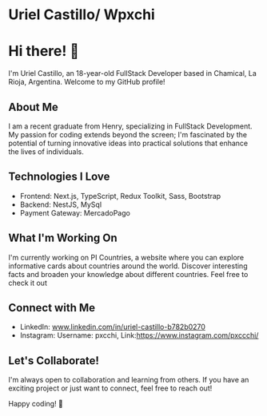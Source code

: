 # Uriel Castillo/ Wpxchi

# Hi there! 👋

I'm Uriel Castillo, an 18-year-old FullStack Developer based in Chamical, La Rioja, Argentina. Welcome to my GitHub profile!

## About Me

I am a recent graduate from Henry, specializing in FullStack Development. My passion for coding extends beyond the screen; I'm fascinated by the potential of turning innovative ideas into practical solutions that enhance the lives of individuals.

## Technologies I Love

- Frontend: Next.js, TypeScript, Redux Toolkit, Sass, Bootstrap
- Backend: NestJS, MySql
- Payment Gateway: MercadoPago

## What I'm Working On

I'm currently working on PI Countries, a website where you can explore informative cards about countries around the world. Discover interesting facts and broaden your knowledge about different countries. Feel free to check it out

## Connect with Me

- LinkedIn: www.linkedin.com/in/uriel-castillo-b782b0270
- Instagram:  Username: pxcchi,   Link:https://www.instagram.com/pxccchi/

## Let's Collaborate!

I'm always open to collaboration and learning from others. If you have an exciting project or just want to connect, feel free to reach out!

Happy coding! 🚀

